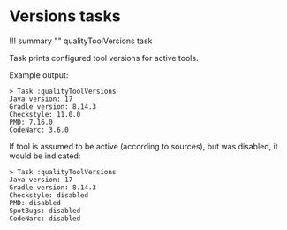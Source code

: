 # Versions tasks

!!! summary ""
    qualityToolVersions task

Task prints configured tool versions for active tools.

Example output:

```
> Task :qualityToolVersions
Java version: 17
Gradle version: 8.14.3
Checkstyle: 11.0.0
PMD: 7.16.0
CodeNarc: 3.6.0
```

If tool is assumed to be active (according to sources), but was disabled,
it would be indicated:

```
> Task :qualityToolVersions
Java version: 17
Gradle version: 8.14.3
Checkstyle: disabled
PMD: disabled
SpotBugs: disabled
CodeNarc: disabled
```